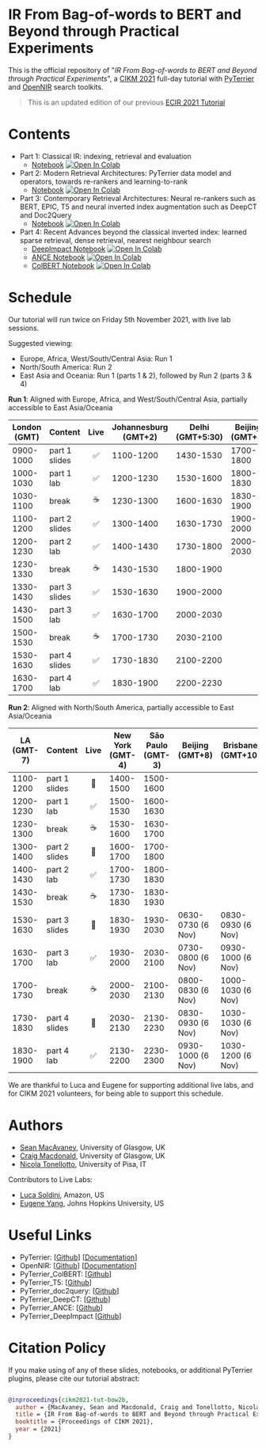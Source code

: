# IR From Bag-of-words to BERT and Beyond through Practical Experiments

This is the official repository of "*IR From Bag-of-words to BERT and Beyond through Practical Experiments*", a [CIKM 2021](https://www.cikm2021.org/) full-day tutorial with [PyTerrier](https://github.com/terrier-org/pyterrier) and [OpenNIR](https://opennir.net) search toolkits.

> This is an updated edition of our previous [ECIR 2021 Tutorial](https://github.com/terrier-org/ecir2021tutorial)

# Contents

* Part 1: Classical IR: indexing, retrieval and evaluation 
  - [Notebook](notebooks/notebook1.ipynb) [![Open In Colab](https://colab.research.google.com/assets/colab-badge.svg)](https://colab.research.google.com/github/terrier-org/cikm2021tutorial/blob/main/notebooks/notebook1.ipynb)
* Part 2: Modern Retrieval Architectures: PyTerrier data model and operators, towards re-rankers and learning-to-rank
  - [Notebook](notebooks/notebook2.ipynb) [![Open In Colab](https://colab.research.google.com/assets/colab-badge.svg)](https://colab.research.google.com/github/terrier-org/cikm2021tutorial/blob/main/notebooks/notebook2.ipynb)
* Part 3: Contemporary Retrieval Architectures: Neural re-rankers such as BERT, EPIC, T5 and neural inverted index augmentation such as DeepCT and Doc2Query
  - [Notebook](notebooks/notebook3.ipynb) [![Open In Colab](https://colab.research.google.com/assets/colab-badge.svg)](https://colab.research.google.com/github/terrier-org/cikm2021tutorial/blob/main/notebooks/notebook3.ipynb)
* Part 4: Recent Advances beyond the classical inverted index: learned sparse retrieval, dense retrieval, nearest neighbour search
  - [DeepImpact Notebook](notebooks/notebook4_1.ipynb) [![Open In Colab](https://colab.research.google.com/assets/colab-badge.svg)](https://colab.research.google.com/github/terrier-org/cikm2021tutorial/blob/main/notebooks/notebook4_1.ipynb)
  - [ANCE Notebook](notebooks/notebook4_2.ipynb) [![Open In Colab](https://colab.research.google.com/assets/colab-badge.svg)](https://colab.research.google.com/github/terrier-org/cikm2021tutorial/blob/main/notebooks/notebook4_2.ipynb)
  - [ColBERT Notebook](notebooks/notebook4_3.ipynb) [![Open In Colab](https://colab.research.google.com/assets/colab-badge.svg)](https://colab.research.google.com/github/terrier-org/cikm2021tutorial/blob/main/notebooks/notebook4_3.ipynb)

# Schedule

Our tutorial will run twice on Friday 5th November 2021, with live lab sessions.

 Suggested viewing:
  - Europe, Africa, West/South/Central Asia: Run 1
  - North/South America: Run 2
  - East Asia and Oceania: Run 1 (parts 1 & 2), followed by Run 2 (parts 3 & 4)

**Run 1**: Aligned with Europe, Africa, and West/South/Central Asia, partially accessible to East Asia/Oceania

| London (GMT) | Content | Live | Johannesburg (GMT+2) | Delhi (GMT+5:30) | Beijing (GMT+8) | Brisbane (GMT+10)|
|-----|---------|:---:|---------|--------|--------|---------|
| 0900-1000 | part 1 slides | ✅ | 1100-1200 | 1430-1530 | 1700-1800 | 1900-2000 |
| 1000-1030 | part 1 lab | ✅    | 1200-1230 | 1530-1600 | 1800-1830 | 2000-2030 |
| 1030-1100 | break | ☕         | 1230-1300 | 1600-1630 | 1830-1900 | 2030-2100 |
| 1100-1200 | part 2 slides | ✅ | 1300-1400 | 1630-1730 | 1900-2000 | 2100-2200 |
| 1200-1230 | part 2 lab | ✅    | 1400-1430 | 1730-1800 | 2000-2030 | 2200-2230 |
| 1230-1330 | break | ☕         | 1430-1530 | 1800-1900 |
| 1330-1430 | part 3 slides | ✅ | 1530-1630 | 1900-2000 |
| 1430-1500 | part 3 lab | ✅    | 1630-1700 | 2000-2030 |
| 1500-1530 | break | ☕         | 1700-1730 | 2030-2100 |
| 1530-1630 | part 4 slides | ✅ | 1730-1830 | 2100-2200 |
| 1630-1700 | part 4 lab | ✅    | 1830-1900 | 2200-2230 |

**Run 2**: Aligned with North/South America, partially accessible to East Asia/Oceania


| LA (GMT-7) | Content | Live | New York (GMT-4) | São Paulo (GMT-3) | Beijing (GMT+8) | Brisbane (GMT+10)|
|-----|-------|:--:|------|-----------|------------|-----------|
| 1100-1200 | part 1 slides | 🎥  | 1400-1500 | 1500-1600 |
| 1200-1230 | part 1 lab | ✅     | 1500-1530 | 1600-1630 |
| 1230-1300 | break | ☕          | 1530-1600 | 1630-1700 |
| 1300-1400 | part 2 slides  | 🎥 | 1600-1700 | 1700-1800 |
| 1400-1430 | part 2 lab | ✅     | 1700-1730 | 1800-1830 |
| 1430-1530 | break | ☕          | 1730-1830 | 1830-1930 |
| 1530-1630 | part 3 slides  | 🎥 | 1830-1930 | 1930-2030 | 0630-0730 (6 Nov) | 0830-0930 (6 Nov) |
| 1630-1700 | part 3 lab | ✅     | 1930-2000 | 2030-2100 | 0730-0800 (6 Nov) | 0930-1000 (6 Nov) |
| 1700-1730 | break | ☕          | 2000-2030 | 2100-2130 | 0800-0830 (6 Nov) | 1000-1030 (6 Nov) |
| 1730-1830 | part 4 slides  | 🎥 | 2030-2130 | 2130-2230 | 0830-0930 (6 Nov) | 1030-1030 (6 Nov) |
| 1830-1900 | part 4 lab | ✅     | 2130-2200 | 2230-2300 | 0930-1000 (6 Nov) | 1030-1200 (6 Nov) |

We are thankful to Luca and Eugene for supporting additional live labs, and for CIKM 2021 volunteers, for being able to support this schedule.

# Authors

* [Sean MacAvaney](https://macavaney.us), University of Glasgow, UK
* [Craig Macdonald](http://www.dcs.gla.ac.uk/~craigm/), University of Glasgow, UK
* [Nicola Tonellotto](http://tonellotto.github.io), University of Pisa, IT

Contributors to Live Labs:

* [Luca Soldini](https://soldaini.net/), Amazon, US
* [Eugene Yang](https://www.eugene.zone/), Johns Hopkins University, US



# Useful Links

 - PyTerrier: [[Github](https://github.com/terrier-org/pyterrier)] [[Documentation](https://pyterrier.readthedocs.io/en/latest/)]
 - OpenNIR: [[Github](https://github.com/Georgetown-IR-Lab/OpenNIR)] [[Documentation](https://opennir.net/)]
 - PyTerrier_ColBERT: [[Github](https://github.com/terrierteam/pyterrier_colbert)]
 - PyTerrier_T5: [[Github](https://github.com/terrierteam/pyterrier_t5)]
 - PyTerrier_doc2query: [[Github](https://github.com/terrierteam/pyterrier_doc2query)]
 - PyTerrier_DeepCT: [[Github](https://github.com/terrierteam/pyterrier_deepct)]
 - PyTerrier_ANCE: [[Github](https://github.com/terrierteam/pyterrier_ance)]
 - PyTerrier_DeepImpact [[Github](https://github.com/terrierteam/pyterrier_deepimpact)]

# Citation Policy

If you make using of any of these slides, notebooks, or additional PyTerrier plugins, please cite our tutorial abstract:

```bibtex

@inproceedings{cikm2021-tut-bow2b,
  author = {MacAvaney, Sean and Macdonald, Craig and Tonellotto, Nicola},
  title = {IR From Bag-of-words to BERT and Beyond through Practical Experiments: A CIKM 2021 tutorial with PyTerrier and OpenNIR},
  booktitle = {Proceedings of CIKM 2021},
  year = {2021}
}

```
